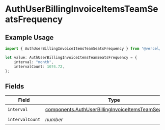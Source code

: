 # AuthUserBillingInvoiceItemsTeamSeatsFrequency

## Example Usage

```typescript
import { AuthUserBillingInvoiceItemsTeamSeatsFrequency } from "@vercel/sdk/models/components";

let value: AuthUserBillingInvoiceItemsTeamSeatsFrequency = {
    interval: "month",
    intervalCount: 1074.72,
};
```

## Fields

| Field                                                                                                                              | Type                                                                                                                               | Required                                                                                                                           | Description                                                                                                                        |
| ---------------------------------------------------------------------------------------------------------------------------------- | ---------------------------------------------------------------------------------------------------------------------------------- | ---------------------------------------------------------------------------------------------------------------------------------- | ---------------------------------------------------------------------------------------------------------------------------------- |
| `interval`                                                                                                                         | [components.AuthUserBillingInvoiceItemsTeamSeatsInterval](../../models/components/authuserbillinginvoiceitemsteamseatsinterval.md) | :heavy_check_mark:                                                                                                                 | N/A                                                                                                                                |
| `intervalCount`                                                                                                                    | *number*                                                                                                                           | :heavy_check_mark:                                                                                                                 | N/A                                                                                                                                |